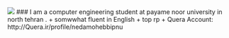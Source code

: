 <img src="https://avatars1.githubusercontent.com/u/69321701?s=460&u=4fae8d6a106a881f35fc4cebabca5b9d0b9e18b1&v=4"/>
### I am a computer engineering student at payame noor university in north tehran .
+ somwwhat fluent in English
+ top rp
+ Quera Account: http://Quera.ir/profile/nedamohebbipnu
